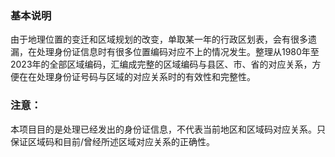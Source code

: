 ### 基本说明
由于地理位置的变迁和区域规划的改变，单取某一年的行政区划表，会有很多遗漏，在处理身份证信息时有很多位置编码对应不上的情况发生。整理从1980年至2023年的全部区域编码，汇编成完整的区域编码与县区、市、省的对应关系，方便在在处理身份证号码与区域的对应关系时的有效性和完整性。
### 注意：
本项目目的是处理已经发出的身份证信息，不代表当前地区和区域码对应关系。只保证区域码和目前/曾经所述区域对应关系的正确性。
